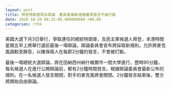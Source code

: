 ```yaml
---
layout: post
title: 拜登特朗普周五辯論　委員會推新措施確保發言不被打斷
date: 2020-10-20 08:25:08.000000000 +08:00
categories: rthk
---
```


美國大選下月3日舉行，爭取連任的總統特朗普，及民主黨候選人拜登，本港時間星期五早上將舉行選前最後一場辯論，辯論委員會宣布將採取新規則，允許將麥克風調較至靜音，以確保兩人在每節2分鐘的發言，不會被打斷。 

最後一場總統大選辯論，將在田納西州納什維爾市一間大學進行，歷時90分鐘，每名候選人在進行公開辯論前，都有2分鐘時間發言。根據辯論委員會最新公布的規則，在一名候選人發言期間，對手的麥克風將會關閉。2分鐘發言結束後，雙方將開始自由辯論。
